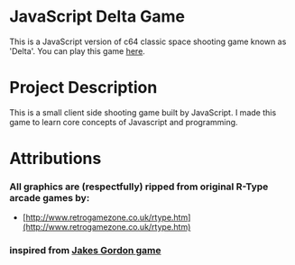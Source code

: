 # JavaScript Delta Game

This is a JavaScript version of  c64 classic space shooting game known as 'Delta'. You can play this game [here]( https://sllark.github.io/javascript-Delta-Game/).

# Project Description

This is a small client side shooting game built by JavaScript. I made this game to learn core concepts of Javascript and programming.



# Attributions

### All graphics are (respectfully) ripped from original R-Type arcade games by:

* [http://www.retrogamezone.co.uk/rtype.htm](http://www.retrogamezone.co.uk/rtype.htm)

### inspired from [Jakes Gordon game](https://github.com/jakesgordon/javascript-delta)
